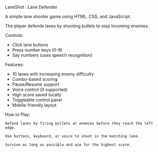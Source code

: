 LaneShot : Lane Defender  

A simple lane shooter game using HTML, CSS, and JavaScript.

The player defends lanes by shooting bullets to stop incoming enemies.

Controls:  
- Click lane buttons  
- Press number keys (0–9)  
- Say numbers (uses speech recognition)

Features:  
- 10 lanes with increasing enemy difficulty  
- Combo-based scoring  
- Pause/Resume support  
- Voice control (if supported)  
- High score saved locally  
- Toggleable control panel  
- Mobile-friendly layout

How to Play:  
```
Defend lanes by firing bullets at enemies before they reach the left edge. 

Use buttons, keyboard, or voice to shoot in the matching lane. 

Survive as long as possible and aim for the highest score.
